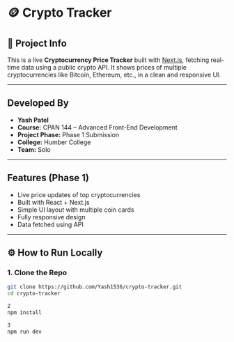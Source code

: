 # 🪙 Crypto Tracker

## 📌 Project Info

This is a live **Cryptocurrency Price Tracker** built with [Next.js](https://nextjs.org), fetching real-time data using a public crypto API. It shows prices of multiple cryptocurrencies like Bitcoin, Ethereum, etc., in a clean and responsive UI.

---

## Developed By

- **Yash Patel**  
- **Course:** CPAN 144 – Advanced Front-End Development  
- **Project Phase:** Phase 1 Submission  
- **College:** Humber College  
- **Team:** Solo

---

## Features (Phase 1)

- Live price updates of top cryptocurrencies
- Built with React + Next.js
- Simple UI layout with multiple coin cards
- Fully responsive design
- Data fetched using API

---

## ⚙️ How to Run Locally

### 1. Clone the Repo
```bash
git clone https://github.com/Yash1536/crypto-tracker.git
cd crypto-tracker

2
npm install

3
npm run dev

